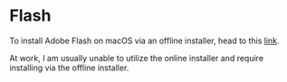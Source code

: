 # Flash 

To install Adobe Flash on macOS via an offline installer, head to this [link](https://helpx.adobe.com/flash-player/kb/installation-problems-flash-player-mac.html).

At work, I am usually unable to utilize the online installer and require installing via the offline installer.
